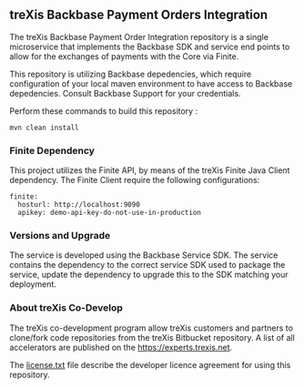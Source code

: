 ## treXis Backbase Payment Orders Integration
The treXis Backbase Payment Order Integration repository is a single microservice that implements the Backbase SDK and service end points to allow for the exchanges of payments with the Core via Finite.

This repository is utilizing Backbase depedencies, which require configuration of your local maven environment to have access to Backbase depedencies.  Consult Backbase Support for your credentials.

Perform these commands to build this repository :
```
mvn clean install
```


### Finite Dependency
This project utilizes the Finite API, by means of the treXis Finite Java Client dependency.  The Finite Client require the following configurations:
```
finite:
  hosturl: http://localhost:9090
  apikey: demo-api-key-do-not-use-in-production
```

### Versions and Upgrade
The service is developed using the Backbase Service SDK.  The service contains the dependency to the correct service SDK used to package the service, update the dependency to upgrade this to the SDK matching your deployment.

### About treXis Co-Develop
The treXis co-development program allow treXis customers and partners to clone/fork code repositories from the treXis Bitbucket repository.  A list of all accelerators are published on the https://experts.trexis.net.

The <a href="license.txt">license.txt</a> file describe the developer licence agreement for using this repository.
